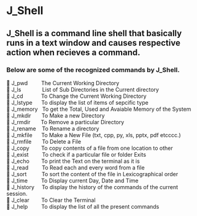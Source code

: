 # J_Shell

## J_Shell is a command line shell that basically runs in a text window and causes respective action when recieves a command.

### Below are some of the recognized commands by J_Shell.

🔑 J_pwd &nbsp;&nbsp;&nbsp;&nbsp;&nbsp;&nbsp;&nbsp;&nbsp;The Current Working Directory  
🔑 J_ls &nbsp;&nbsp;&nbsp;&nbsp;&nbsp;&nbsp;&nbsp;&nbsp;&nbsp;&nbsp;&nbsp;&nbsp;&nbsp;List of Sub Directories in the Current directory  
🔑 J_cd &nbsp;&nbsp;&nbsp;&nbsp;&nbsp;&nbsp;&nbsp;&nbsp;&nbsp;&nbsp;&nbsp;To Change the Current Working Directory  
🔑 J_lstype &nbsp;&nbsp;&nbsp;&nbsp;&nbsp;To display the list of items of sepcific type  
🔑 J_memory &nbsp;&nbsp;To get the Total, Used and Avaiable Memory of the System  
🔑 J_mkdir &nbsp;&nbsp;&nbsp;&nbsp;&nbsp;&nbsp;To Make a new Directory  
🔑 J_rmdir &nbsp;&nbsp;&nbsp;&nbsp;&nbsp;&nbsp;To Remove a particular Directory  
🔑 J_rename &nbsp;&nbsp;&nbsp;To Rename a directory  
🔑 J_mkfile &nbsp;&nbsp;&nbsp;&nbsp;&nbsp;To Make a New File (txt, cpp, py, xls, pptx, pdf etcccc.)  
🔑 J_rmfile &nbsp;&nbsp;&nbsp;&nbsp;&nbsp;&nbsp;To Delete a File  
🔑 J_copy &nbsp;&nbsp;&nbsp;&nbsp;&nbsp;&nbsp;&nbsp;To copy contents of a file from one location to other  
🔑 J_exist &nbsp;&nbsp;&nbsp;&nbsp;&nbsp;&nbsp;&nbsp;&nbsp;To check if a particular file or folder Exits  
🔑 J_echo &nbsp;&nbsp;&nbsp;&nbsp;&nbsp;&nbsp;&nbsp;To print the Text on the terminal as it is  
🔑 J_read &nbsp;&nbsp;&nbsp;&nbsp;&nbsp;&nbsp;&nbsp;&nbsp;To Read each and every word from a file  
🔑 J_sort &nbsp;&nbsp;&nbsp;&nbsp;&nbsp;&nbsp;&nbsp;&nbsp;&nbsp;To sort the content of the file in Lexicographical order  
🔑 J_time &nbsp;&nbsp;&nbsp;&nbsp;&nbsp;&nbsp;&nbsp;&nbsp;To Display current Day, Date and Time  
🔑 J_history &nbsp;&nbsp;&nbsp;&nbsp;To display the history of the commands of the current session.  
🔑 J_clear &nbsp; &nbsp;&nbsp;&nbsp;&nbsp;&nbsp;To Clear the Terminal  
🔑 J_help &nbsp;&nbsp;&nbsp;&nbsp;&nbsp;&nbsp;&nbsp;&nbsp;To display the list of all the present commands
